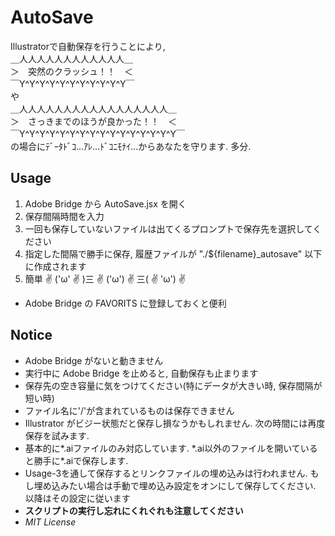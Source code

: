 # AutoSave
Illustratorで自動保存を行うことにより,  
＿人人人人人人人人人人人人＿  
＞　突然のクラッシュ！！　＜  
￣Y^Y^Y^Y^Y^Y^Y^Y^Y^Y^Y￣  
や  
＿人人人人人人人人人人人人人人人人人＿  
＞　さっきまでのほうが良かった！！　＜  
￣Y^Y^Y^Y^Y^Y^Y^Y^Y^Y^Y^Y^Y^Y^Y^Y￣  
の場合にﾃﾞｰﾀﾄﾞｺ…ｱﾚ…ﾄﾞｺﾆﾓﾅｲ…からあなたを守ります. 多分.


## Usage
1. Adobe Bridge から AutoSave.jsx を開く
2. 保存間隔時間を入力
3. 一回も保存していないファイルは出てくるプロンプトで保存先を選択してください
4. 指定した間隔で勝手に保存, 履歴ファイルが "./${filename}_autosave" 以下に作成されます
5. 簡単 ✌ ('ω' ✌ )三 ✌ ('ω') ✌ 三( ✌ 'ω') ✌

<!-- break -->
* Adobe Bridge の FAVORITS に登録しておくと便利

## Notice
* Adobe Bridge がないと動きません
* 実行中に Adobe Bridge を止めると, 自動保存も止まります
* 保存先の空き容量に気をつけてください(特にデータが大きい時, 保存間隔が短い時)
* ファイル名に'/'が含まれているものは保存できません
* Illustrator がビジー状態だと保存し損なうかもしれません. 次の時間には再度保存を試みます.
* 基本的に\*.aiファイルのみ対応しています. \*.ai以外のファイルを開いていると勝手に\*.aiで保存します.
* Usage-3を通して保存するとリンクファイルの埋め込みは行われません. もし埋め込みたい場合は手動で埋め込み設定をオンにして保存してください. 以降はその設定に従います
* **スクリプトの実行し忘れにくれぐれも注意してください**
* *MIT License*

